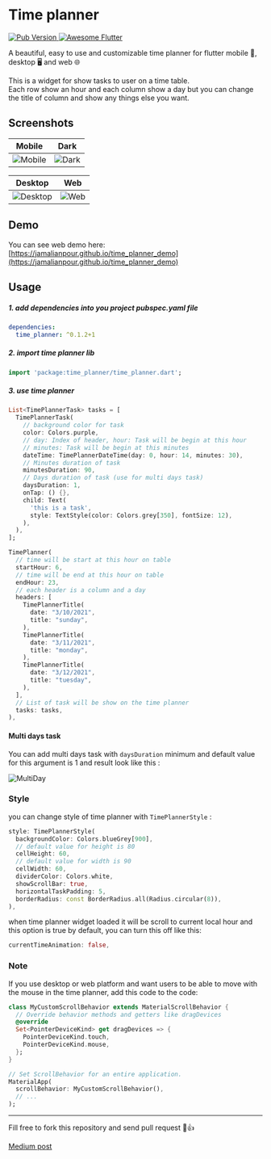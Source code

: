 # Time planner

<a href="https://pub.dev/packages/time_planner">
   <img alt="Pub Version" src="https://img.shields.io/pub/v/time_planner.svg?longCache=true" />   
</a>
<a href="https://github.com/Solido/awesome-flutter">
   <img alt="Awesome Flutter" src="https://img.shields.io/badge/Awesome-Flutter-blue.svg?longCache=true" />   
</a>

A beautiful, easy to use and customizable time planner for flutter mobile 📱, desktop 🖥 and web 🌐

This is a widget for show tasks to user on a time table.  
Each row show an hour and each column show a day but you can change the title of column and show any things else you want.

## Screenshots

| Mobile                           | Dark                               |
| -------------------------------- | ---------------------------------- |
| ![Mobile](screenshot/Mobile.gif) | ![Dark](screenshot/darkMobile.jpg) |

| Desktop                            | Web                        |
| ---------------------------------- | -------------------------- |
| ![Desktop](screenshot/Desktop.gif) | ![Web](screenshot/Web.gif) |

## Demo

You can see web demo here: [https://jamalianpour.github.io/time_planner_demo](https://jamalianpour.github.io/time_planner_demo)

## Usage

##### 1. add dependencies into you project pubspec.yaml file

```yaml
dependencies:
  time_planner: ^0.1.2+1
```

##### 2. import time planner lib

```dart
import 'package:time_planner/time_planner.dart';
```

##### 3. use time planner

```dart
List<TimePlannerTask> tasks = [
  TimePlannerTask(
    // background color for task
    color: Colors.purple,
    // day: Index of header, hour: Task will be begin at this hour
    // minutes: Task will be begin at this minutes
    dateTime: TimePlannerDateTime(day: 0, hour: 14, minutes: 30),
    // Minutes duration of task
    minutesDuration: 90,
    // Days duration of task (use for multi days task)
    daysDuration: 1,
    onTap: () {},
    child: Text(
      'this is a task',
      style: TextStyle(color: Colors.grey[350], fontSize: 12),
    ),
  ),
];
```

```dart
TimePlanner(
  // time will be start at this hour on table
  startHour: 6,
  // time will be end at this hour on table
  endHour: 23,
  // each header is a column and a day
  headers: [
    TimePlannerTitle(
      date: "3/10/2021",
      title: "sunday",
    ),
    TimePlannerTitle(
      date: "3/11/2021",
      title: "monday",
    ),
    TimePlannerTitle(
      date: "3/12/2021",
      title: "tuesday",
    ),
  ],
  // List of task will be show on the time planner
  tasks: tasks,
),
```

#### Multi days task

You can add multi days task with `daysDuration` minimum and default value for this argument is 1 and result look like this :

![MultiDay](screenshot/MultiDay.png)

### Style

you can change style of time planner with `TimePlannerStyle` :

```dart
style: TimePlannerStyle(
  backgroundColor: Colors.blueGrey[900],
  // default value for height is 80
  cellHeight: 60,
  // default value for width is 90
  cellWidth: 60,
  dividerColor: Colors.white,
  showScrollBar: true,
  horizontalTaskPadding: 5,
  borderRadius: const BorderRadius.all(Radius.circular(8)),
),
```

when time planner widget loaded it will be scroll to current local hour and this option is true by default, you can turn this off like this:

```dart
currentTimeAnimation: false,
```

### Note

If you use desktop or web platform and want users to be able to move with the mouse in the time planner, add this code to the code:

```dart
class MyCustomScrollBehavior extends MaterialScrollBehavior {
  // Override behavior methods and getters like dragDevices
  @override
  Set<PointerDeviceKind> get dragDevices => {
    PointerDeviceKind.touch,
    PointerDeviceKind.mouse,
  };
}

// Set ScrollBehavior for an entire application.
MaterialApp(
  scrollBehavior: MyCustomScrollBehavior(),
  // ...
);
```

---

Fill free to fork this repository and send pull request 🏁👍

[Medium post](https://yaus.ir/4n7MeZ)
